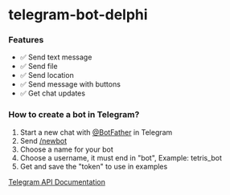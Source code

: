 
# telegram-bot-delphi

### Features

- ✅ Send text message
- ✅ Send file
- ✅ Send location
- ✅ Send message with buttons
- ✅ Get chat updates



### How to create a bot in Telegram? 
1. Start a new chat with [@BotFather](https://t.me/botfather) in Telegram
2. Send [/newbot]() 
3. Choose a name for your bot
4. Choose a username, it must end in "bot", Example: tetris_bot
5. Get and save the "token" to use in examples


[Telegram API Documentation](https://core.telegram.org/bots/api)
